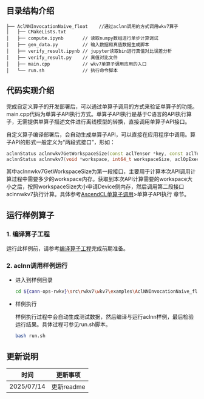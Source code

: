 ## 目录结构介绍
``` 
├── AclNNInvocationNaive_float    //通过aclnn调用的方式调用wkv7算子
│   ├── CMakeLists.txt
│   ├── compute.ipynb       // 读取numpy数组进行单步计算调试
│   ├── gen_data.py         // 输入数据和真值数据生成脚本
│   ├── verify_result.ipynb // jupyter读取bin进行真值对比误差分析
│   ├── verify_result.py    // 真值对比文件
│   ├── main.cpp            // wkv7单算子调用应用的入口
│   └── run.sh              // 执行命令脚本
``` 
## 代码实现介绍
完成自定义算子的开发部署后，可以通过单算子调用的方式来验证单算子的功能。main.cpp代码为单算子API执行方式。单算子API执行是基于C语言的API执行算子，无需提供单算子描述文件进行离线模型的转换，直接调用单算子API接口。

自定义算子编译部署后，会自动生成单算子API，可以直接在应用程序中调用。算子API的形式一般定义为“两段式接口”，形如：
   ```cpp    
   aclnnStatus aclnnwkv7GetWorkspaceSize(const aclTensor *key, const aclTensor *value, const aclTensor *weight, const aclTensor *query, const aclTensor *a, const aclTensor *b, const aclTensor *hi, const aclTensor *out, const aclTensor *ht,  uint64_t *workspaceSize, aclOpExecutor **executor);
   aclnnStatus aclnnwkv7(void *workspace, int64_t workspaceSize, aclOpExecutor **executor, aclrtStream stream);
   ```
其中aclnnwkv7GetWorkspaceSize为第一段接口，主要用于计算本次API调用计算过程中需要多少的workspace内存。获取到本次API计算需要的workspace大小之后，按照workspaceSize大小申请Device侧内存，然后调用第二段接口aclnnwkv7执行计算。具体参考[AscendCL单算子调用](https://hiascend.com/document/redirect/CannCommunityAscendCInVorkSingleOp)>单算子API执行 章节。

## 运行样例算子
### 1. 编译算子工程
运行此样例前，请参考[编译算子工程](../../README.md#2-编译算子工程)完成前期准备。
### 2. aclnn调用样例运行

  - 进入到样例目录

    ```bash
    cd ${cann-ops-rwkv}\src\rwkv7\wkv7\examples\AclNNInvocationNaive_float
    ```
  
  - 样例执行    

    样例执行过程中会自动生成测试数据，然后编译与运行aclnn样例，最后检验运行结果。具体过程可参见run.sh脚本。

    ```bash
    bash run.sh
    ```
## 更新说明
  | 时间 | 更新事项 |
|----|------|
| 2025/07/14 | 更新readme |

